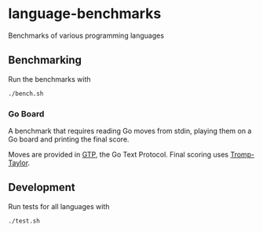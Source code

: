 # language-benchmarks
Benchmarks of various programming languages

## Benchmarking

Run the benchmarks with

```sh
./bench.sh
```

### Go Board

A benchmark that requires reading Go moves from stdin, playing them on a Go board and printing the final score.

Moves are provided in [GTP](https://www.lysator.liu.se/~gunnar/gtp/), the Go Text Protocol. Final scoring uses [Tromp-Taylor](https://senseis.xmp.net/?TrompTaylorRules).

## Development

Run tests for all languages with

```sh
./test.sh
```